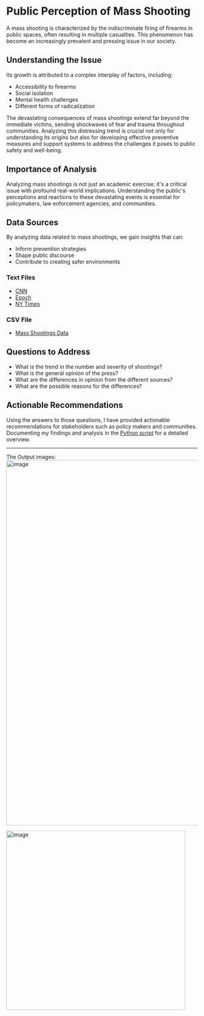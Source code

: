 

# Public Perception of Mass Shooting

A mass shooting is characterized by the indiscriminate firing of firearms in public spaces, often resulting in multiple casualties. This phenomenon has become an increasingly prevalent and pressing issue in our society.

## Understanding the Issue

Its growth is attributed to a complex interplay of factors, including:
- Accessibility to firearms
- Social isolation
- Mental health challenges
- Different forms of radicalization

The devastating consequences of mass shootings extend far beyond the immediate victims, sending shockwaves of fear and trauma throughout communities. Analyzing this distressing trend is crucial not only for understanding its origins but also for developing effective preventive measures and support systems to address the challenges it poses to public safety and well-being.

## Importance of Analysis

Analyzing mass shootings is not just an academic exercise; it's a critical issue with profound real-world implications. Understanding the public's perceptions and reactions to these devastating events is essential for policymakers, law enforcement agencies, and communities.

## Data Sources

By analyzing data related to mass shootings, we gain insights that can:
- Inform prevention strategies
- Shape public discourse
- Contribute to creating safer environments

### Text Files
- [CNN](https://github.com/Hamor01/web_scrapping/blob/master/CNN.txt)
- [Epoch](https://github.com/Hamor01/web_scrapping/blob/master/Epoch.txt)
- [NY Times](https://github.com/Hamor01/web_scrapping/blob/master/New%20York%20Times.txt)

### CSV File
- [Mass Shootings Data](https://github.com/Hamor01/web_scrapping/blob/master/data-project.csv)

## Questions to Address

- What is the trend in the number and severity of shootings?
- What is the general opinion of the press?
- What are the differences in opinion from the different sources?
- What are the possible reasons for the differences?

## Actionable Recommendations

Using the answers to those questions, I have provided actionable recommendations for stakeholders such as policy makers and communities. Documenting my findings and analysis in the [Python script](https://github.com/Hamor01/web_scrapping/blob/master/sush.py) for a detailed overview.

---

The Output images:
<img width="960" alt="image" src="https://github.com/Hamor01/web_scrapping/assets/81221383/16937834-dc33-4c7e-b3f5-ff40945f4b2b">

<img width="471" alt="image" src="https://github.com/Hamor01/web_scrapping/assets/81221383/add94713-ddda-4063-9990-5bb08056e86b">



